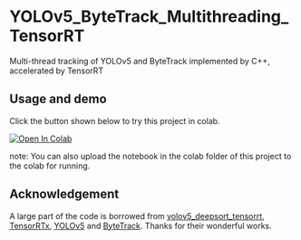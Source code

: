 # YOLOv5_ByteTrack_Multithreading_TensorRT
 Multi-thread tracking of YOLOv5 and ByteTrack implemented by C++, accelerated by TensorRT

## Usage and demo

Click the button shown below to try this project in colab.

[![Open In Colab](https://colab.research.google.com/assets/colab-badge.svg)](https://colab.research.google.com/github/xieincz/YOLOv5_ByteTrack_Multithreading_TensorRT/main/colab/YOLOv5_ByteTrack_Multithreading_TensorRT.ipynb)

note: You can also upload the notebook in the colab folder of this project to the colab for running.

## Acknowledgement

A large part of the code is borrowed from [yolov5_deepsort_tensorrt](https://github.com/cong/yolov5_deepsort_tensorrt), [TensorRTx](https://github.com/wang-xinyu/tensorrtx), [YOLOv5](https://github.com/ultralytics/yolov5) and [ByteTrack](https://github.com/ifzhang/ByteTrack). Thanks for their wonderful works.
